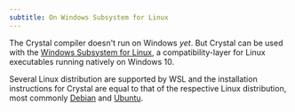 ```yaml
---
subtitle: On Windows Subsystem for Linux
---
```


The Crystal compiler doesn't run on Windows _yet_. But Crystal can be used with the [Windows Subsystem for Linux](https://msdn.microsoft.com/en-us/commandline/wsl/about), a compatibility-layer for Linux executables running natively on Windows 10.

Several Linux distribution are supported by WSL and the installation instructions for Crystal are equal to that of the respective Linux distribution, most commonly [Debian](/install/on_debian) and [Ubuntu](/install/on_ubuntu).
